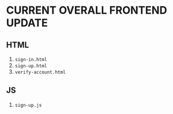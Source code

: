 # CURRENT OVERALL FRONTEND UPDATE

## HTML

  1. `sign-in.html`
  2. `sign-up.html`
  3. `verify-account.html`

## JS

  1. `sign-up.js`